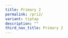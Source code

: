 ```yaml
---
title: Primary 2
permalink: /pri2/
variant: tiptap
description: ""
third_nav_title: Primary 2
---
```

